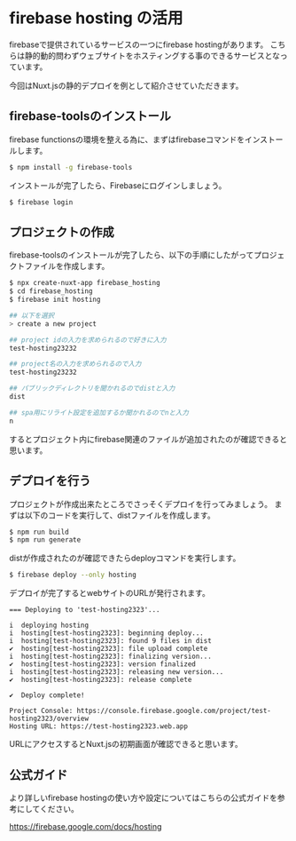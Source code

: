 # firebase hosting の活用

firebaseで提供されているサービスの一つにfirebase hostingがあります。
こちらは静的動的問わずウェブサイトをホスティングする事のできるサービスとなっています。

今回はNuxt.jsの静的デプロイを例として紹介させていただきます。

## firebase-toolsのインストール

firebase functionsの環境を整える為に、まずはfirebaseコマンドをインストールします。

```bash
$ npm install -g firebase-tools
```

インストールが完了したら、Firebaseにログインしましょう。

```bash
$ firebase login
```

## プロジェクトの作成

firebase-toolsのインストールが完了したら、以下の手順にしたがってプロジェクトファイルを作成します。

```bash
$ npx create-nuxt-app firebase_hosting
$ cd firebase_hosting
$ firebase init hosting

## 以下を選択
> create a new project

## project idの入力を求められるので好きに入力
test-hosting23232

## project名の入力を求められるので入力
test-hosting23232

## パブリックディレクトリを聞かれるのでdistと入力
dist

## spa用にリライト設定を追加するか聞かれるのでnと入力
n
```

するとプロジェクト内にfirebase関連のファイルが追加されたのが確認できると思います。

## デプロイを行う

プロジェクトが作成出来たところでさっそくデプロイを行ってみましょう。
まずは以下のコードを実行して、distファイルを作成します。

```bash
$ npm run build
$ npm run generate
```

distが作成されたのが確認できたらdeployコマンドを実行します。

```bash
$ firebase deploy --only hosting
```

デプロイが完了するとwebサイトのURLが発行されます。

```
=== Deploying to 'test-hosting2323'...

i  deploying hosting
i  hosting[test-hosting2323]: beginning deploy...
i  hosting[test-hosting2323]: found 9 files in dist
✔  hosting[test-hosting2323]: file upload complete
i  hosting[test-hosting2323]: finalizing version...
✔  hosting[test-hosting2323]: version finalized
i  hosting[test-hosting2323]: releasing new version...
✔  hosting[test-hosting2323]: release complete

✔  Deploy complete!

Project Console: https://console.firebase.google.com/project/test-hosting2323/overview
Hosting URL: https://test-hosting2323.web.app
```

URLにアクセスするとNuxt.jsの初期画面が確認できると思います。

## 公式ガイド

より詳しいfirebase hostingの使い方や設定についてはこちらの公式ガイドを参考にしてください。

https://firebase.google.com/docs/hosting



